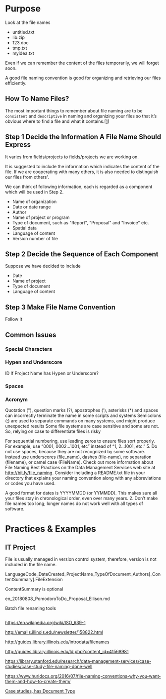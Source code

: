 # Purpose
Look at the file names

+ untitled.txt
+ lib.zip
+ 123.doc
+ tmp.txt
+ myidea.txt

Even if we can remember the content of the files temporarily, we will forget soon. 

A good file naming convention is good for organizing and retrieving our files efficiently. 

## How To Name Files?

The most important things to remember about file naming are to be `consistent` and `descriptive` in naming and organizing your files so that it’s obvious where to find a file and what it contains.\[[1]\]

## Step 1 Decide the Information A File Name Should Express

It varies from fields/projects to fields/projects we are working on. 

It is suggested to include the information which indicates the content of the file. If we are cooperating with many others, it is also needed to distinguish our files from others'.

We can think of following information, each is regarded as a component which will be used in Step 2.
+ Name of organization
+ Date or date range
+ Author
+ Name of project or program
+ Type of document, such as "Report", "Proposal" and "Invoice" etc.
+ Spatial data
+ Language of content
+ Version number of file

## Step 2 Decide the Sequence of Each Component

Suppose we have decided to include

+ Date
+ Name of project
+ Type of document
+ Language of content


## Step 3 Make File Name Convention



Follow It


## Common Issues

### Special Characters

### Hypen and Underscore
ID
If Project Name has Hypen or Underscore?

### Spaces

### Acronym

Quotation ("), question marks (?), apostrophes ('), asterisks (*) and spaces can incorrectly terminate the name in some scripts and systems
Semicolons (;) are used to separate commands on many systems, and might produce unexpected results
Some file systems are case sensitive and some are not. So, relying on case to differentiate files is risky


For sequential numbering, use leading zeros to ensure files sort properly.
For example, use “0001, 0002…1001, etc” instead of “1, 2…1001, etc.”
5. Do not use spaces, because they are not recognized by some software.
Instead use underscores (file_name), dashes (file-name), no separation
(filename), or camel case (FileName).
Check out more information about File Naming Best Practices on the
Data Management Services web site at http://bit.ly/file_naming.
Consider including a README.txt file in your directory that explains your
naming convention along with any abbreviations or codes you have used.

A good format for dates is YYYYMMDD (or YYMMDD). This makes sure
all your files stay in chronological order, even over many years.
2. Don’t make file names too long; longer names do not work well with all
types of software.

# Practices & Examples
## IT Project

File is usually managed in version control system, therefore, version is not included in the file name.

LanguageCode\_DateCreated\_ProjectName\_TypeOfDocument\_Authors\[\_ContentSummary\]\.FileExtension

ContentSummary is optional

en_20180808_PomodoroToDo_Proposal_Ellison.md




Batch file renaming tools



## 
[1]:(http://guides.lib.purdue.edu/c.php?g=353013&p=2378293)

[2]:(https://library.stanford.edu/research/data-management-services/data-best-practices/best-practices-file-naming)

[3]:(file:///C:/Users/ganxiyun/Desktop/FileNamingHandout_v3.pdf)

[Language Code]:https://en.wikipedia.org/wiki/Language_code
https://en.wikipedia.org/wiki/ISO_639-1

http://emails.illinois.edu/newsletter/158822.html

http://guides.library.illinois.edu/introdata/filenames

http://guides.library.illinois.edu/ld.php?content_id=41568981


https://library.stanford.edu/research/data-management-services/case-studies/case-study-file-naming-done-well

https://www.huridocs.org/2016/07/file-naming-conventions-why-you-want-them-and-how-to-create-them/

[Case studies, has Document Type](https://www.huridocs.org/wp-content/uploads/2016/07/ACHPR-file-naming-system.txt)
